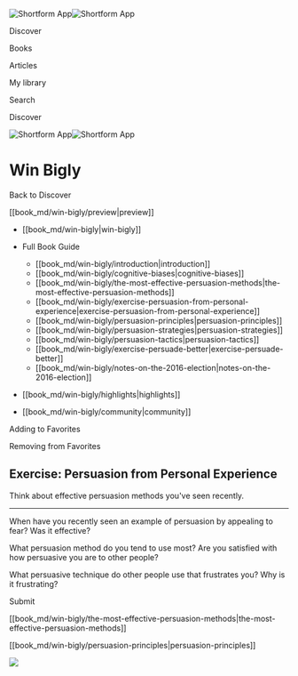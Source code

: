 ![Shortform App](/img/logo.36a2399e.svg)![Shortform App](/img/logo-dark.70c1b072.svg)

Discover

Books

Articles

My library

Search

Discover

![Shortform App](/img/logo.36a2399e.svg)![Shortform App](/img/logo-dark.70c1b072.svg)

# Win Bigly

Back to Discover

[[book_md/win-bigly/preview|preview]]

  * [[book_md/win-bigly|win-bigly]]
  * Full Book Guide

    * [[book_md/win-bigly/introduction|introduction]]
    * [[book_md/win-bigly/cognitive-biases|cognitive-biases]]
    * [[book_md/win-bigly/the-most-effective-persuasion-methods|the-most-effective-persuasion-methods]]
    * [[book_md/win-bigly/exercise-persuasion-from-personal-experience|exercise-persuasion-from-personal-experience]]
    * [[book_md/win-bigly/persuasion-principles|persuasion-principles]]
    * [[book_md/win-bigly/persuasion-strategies|persuasion-strategies]]
    * [[book_md/win-bigly/persuasion-tactics|persuasion-tactics]]
    * [[book_md/win-bigly/exercise-persuade-better|exercise-persuade-better]]
    * [[book_md/win-bigly/notes-on-the-2016-election|notes-on-the-2016-election]]
  * [[book_md/win-bigly/highlights|highlights]]
  * [[book_md/win-bigly/community|community]]



Adding to Favorites 

Removing from Favorites 

## Exercise: Persuasion from Personal Experience

Think about effective persuasion methods you've seen recently.

* * *

When have you recently seen an example of persuasion by appealing to fear? Was it effective?

What persuasion method do you tend to use most? Are you satisfied with how persuasive you are to other people?

What persuasive technique do other people use that frustrates you? Why is it frustrating?

Submit 

[[book_md/win-bigly/the-most-effective-persuasion-methods|the-most-effective-persuasion-methods]]

[[book_md/win-bigly/persuasion-principles|persuasion-principles]]

![](https://bat.bing.com/action/0?ti=56018282&Ver=2&mid=e60d564d-0190-465a-b89a-593301af4fd8&sid=72e6e650642c11eeb2dd2161d176fe8d&vid=72e70890642c11eeb72d79fe7b6df2c6&vids=0&msclkid=N&pi=0&lg=en-US&sw=800&sh=600&sc=24&nwd=1&tl=Shortform%20%7C%20Book&p=https%3A%2F%2Fwww.shortform.com%2Fapp%2Fbook%2Fwin-bigly%2Fexercise-persuasion-from-personal-experience&r=&lt=1492&evt=pageLoad&sv=1&rn=668987)
